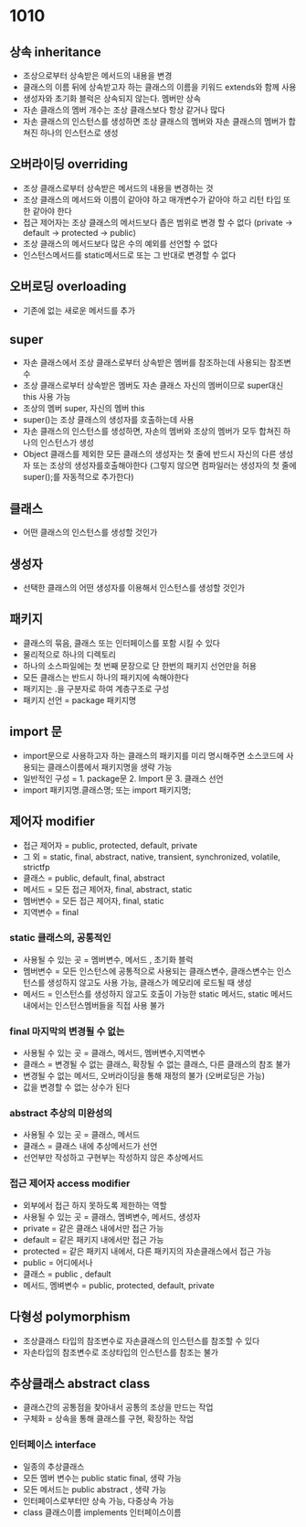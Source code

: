 # 1010
## 상속 inheritance
* 조상으로부터 상속받은 메서드의 내용을 변경
* 클래스의 이름 뒤에 상속받고자 하는 클래스의 이름을 키워드 extends와 함께 사용
* 생성자와 초기화 블럭은 상속되지 않는다. 멤버만 상속
* 자손 클래스의 멤버 개수는 조상 클래스보다 항상 같거나 많다
* 자손 클래스의 인스턴스를 생성하면 조상 클래스의 멤버와 자손 클래스의 멤버가 합쳐진 하나의 인스턴스로 생성

## 오버라이딩 overriding
* 조상 클래스로부터 상속받은 메서드의 내용을 변경하는 것
* 조상 클래스의 메서드와 이름이 같아야 하고 매개변수가 같아야 하고 리턴 타입 또한 같아야 한다
* 접근 제어자는 조상 클래스의 메서드보다 좁은 범위로 변경 할 수 없다 (private -> default -> protected -> public)
* 조상 클래스의 메서드보다 많은 수의 예외를 선언할 수 없다
* 인스턴스메서드를 static메서드로 또는 그 반대로 변경할 수 없다

## 오버로딩 overloading
* 기존에 없는 새로운 메서드를 추가

## super
* 자손 클래스에서 조상 클래스로부터 상속받은 멤버를 참조하는데 사용되는 참조변수
* 조상 클래스로부터 상속받은 멤버도 자손 클래스 자신의 멤버이므로 super대신 this 사용 가능
* 조상의 멤버 super, 자신의 멤버 this
* super()는 조상 클래스의 생성자를 호출하는데 사용
* 자손 클래스의 인스턴스를 생성하면, 자손의 멤버와 조상의 멤버가 모두 합쳐진 하나의 인스턴스가 생성
* Object 클래스를 제외한 모든 클래스의 생성자는 첫 줄에 반드시 자신의 다른 생성자 또는 조상의 생성자를호출해야한다 (그렇지 않으면 컴파일러는 생성자의 첫 줄에 super();를 자동적으로 추가한다)

## 클래스
* 어떤 클래스의 인스턴스를 생성할 것인가

## 생성자
* 선택한 클래스의 어떤 생성자를 이용해서 인스턴스를 생성할 것인가

## 패키지
* 클래스의 묶음, 클래스 또는 인터페이스를 포함 시킬 수 있다
* 물리적으로 하나의 디렉토리
* 하나의 소스파일에는 첫 번째 문장으로 단 한번의 패키지 선언만을 허용
* 모든 클래스는 반드시 하나의 패키지에 속해야한다
* 패키지는 .을 구분자로 하여 계층구조로 구성
* 패키지 선언 = package 패키지명

## import 문
* import문으로 사용하고자 하는 클래스의 패키지를 미리 명시해주면 소스코드에 사용되는 클래스이름에서 패키지명을 생략 가능
* 일반적인 구성 = 1. package문 2. Import 문 3. 클래스 선언
* import 패키지명.클래스명; 또는 import 패키지명;

## 제어자 modifier
* 접근 제어자 = public, protected, default, private
* 그 외 = static, final, abstract, native, transient, synchronized, volatile, strictfp
* 클래스 = public, default, final, abstract
* 메서드 = 모든 접근 제어자, final, abstract, static
* 멤버변수 = 모든 접근 제어자, final, static
* 지역변수 = final

### static 클래스의, 공통적인
* 사용될 수 있는 곳 = 멤버변수, 메서드 , 초기화 블럭
* 멤버변수 = 모든 인스턴스에 공통적으로 사용되는 클래스변수, 클래스변수는 인스턴스를 생성하지 않고도 사용 가능, 클래스가 메모리에 로드될 때 생성
* 메서드 = 인스턴스를 생성하지 않고도 호출이 가능한 static 메서드, static 메서드 내에서는 인스턴스멤버들을 직접 사용 불가

### final 마지막의 변경될 수 없는
* 사용될 수 있는 곳 = 클래스, 메서드, 멤버변수,지역변수
* 클래스 = 변경될 수 없는 클래스, 확장될 수 없는 클래스, 다른 클래스의 참조 불가
* 변경될 수 없는 메서드, 오버라이딩을 통해 재정의 불가 (오버로딩은 가능)
* 값을 변경할 수 없는 상수가 된다

### abstract 추상의 미완성의
* 사용될 수 있는 곳 = 클래스, 메서드
* 클래스 = 클래스 내에 추상메서드가 선언
* 선언부만 작성하고 구현부는 작성하지 않은 추상메서드

### 접근 제어자 access modifier
* 외부에서 접근 하지 못하도록 제한하는 역할
* 사용될 수 있는 곳 = 클래스, 멤벼변수, 메서드, 생성자
* private = 같은 클래스 내에서만 접근 가능
* default = 같은 패키지 내에서만 접근 가능
* protected = 같은 패키지 내에서, 다른 패키지의 자손클래스에서 접근 가능
* public = 어디에서나
* 클래스 = public , default
* 메서드, 멤벼변수 = public, protected, default, private

## 다형성 polymorphism
* 조상클래스 타입의 참조변수로 자손클래스의 인스턴스를 참조할 수 있다
* 자손타입의 참조변수로 조상타입의 인스턴스를 참조는 불가

## 추상클래스 abstract class
* 클래스간의 공통점을 찾아내서 공통의 조상을 만드는 작업
* 구체화 = 상속을 통해 클래스를 구현, 확장하는 작업

### 인터페이스 interface
* 일종의 추상클래스
* 모든 멤버 변수는 public static final, 생략 가능
* 모든 메서드는 public abstract , 생략 가능
* 인터페이스로부터만 상속 가능, 다중상속 가능
* class 클래스이름 implements 인터페이스이름 